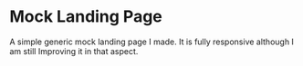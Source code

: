 # Mock Landing Page
A simple generic mock landing page I made.
It is fully responsive although I am still Improving it in that aspect.
